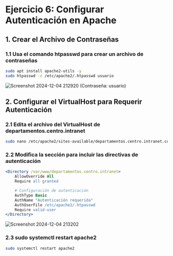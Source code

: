 # Ejercicio 6: Configurar Autenticación en Apache
## 1. Crear el Archivo de Contraseñas
### 1.1 Usa el comando htpasswd para crear un archivo de contraseñas
```bash
sudo apt install apache2-utils -y
sudo htpasswd -c /etc/apache2/.htpasswd usuario
```
![Screenshot 2024-12-04 212920](https://github.com/user-attachments/assets/c223e037-04fb-496e-ac75-43ac5a56548b)
(Contraseña: usuario)

## 2. Configurar el VirtualHost para Requerir Autenticación
### 2.1 Edita el archivo del VirtualHost de departamentos.centro.intranet
```bash
sudo nano /etc/apache2/sites-available/departamentos.centro.intranet.conf
```
### 2.2 Modifica la sección <Directory> para incluir las directivas de autenticación
```apache
<Directory /var/www/departamentos.centro.intranet>
    AllowOverride All
    Require all granted

    # Configuración de autenticación
    AuthType Basic
    AuthName "Autenticación requerida"
    AuthUserFile /etc/apache2/.htpasswd
    Require valid-user
</Directory>
```
![Screenshot 2024-12-04 213202](https://github.com/user-attachments/assets/0aa5610a-853e-4ccb-9478-b2248958cba1)

### 2.3 sudo systemctl restart apache2
```bash
sudo systemctl restart apache2
```

